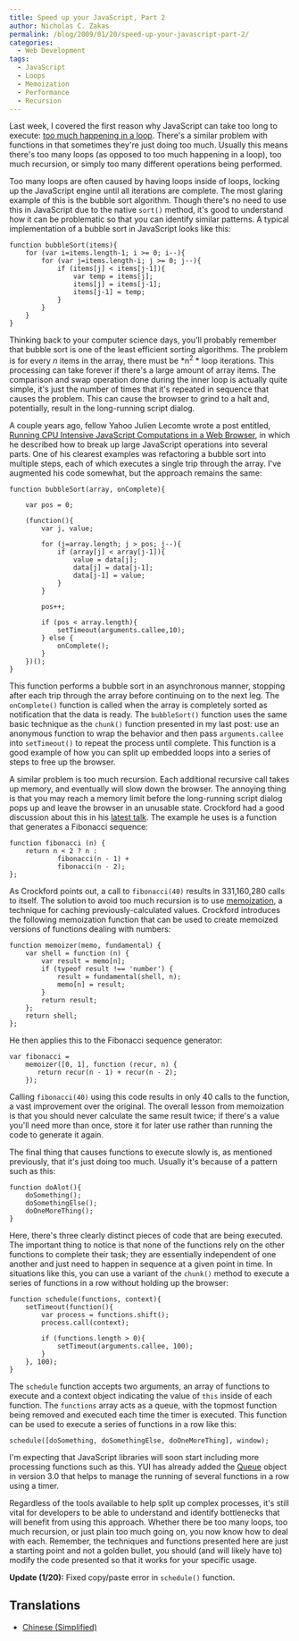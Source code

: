 ```yaml
---
title: Speed up your JavaScript, Part 2
author: Nicholas C. Zakas
permalink: /blog/2009/01/20/speed-up-your-javascript-part-2/
categories:
  - Web Development
tags:
  - JavaScript
  - Loops
  - Memoization
  - Performance
  - Recursion
---
```

Last week, I covered the first reason why JavaScript can take too long to execute: [too much happening in a loop][1]. There's a similar problem with functions in that sometimes they're just doing too much. Usually this means there's too many loops (as opposed to too much happening in a loop), too much recursion, or simply too many different operations being performed.

Too many loops are often caused by having loops inside of loops, locking up the JavaScript engine until all iterations are complete. The most glaring example of this is the bubble sort algorithm. Though there's no need to use this in JavaScript due to the native `sort()` method, it's good to understand how it can be problematic so that you can identify similar patterns. A typical implementation of a bubble sort in JavaScript looks like this:

    function bubbleSort(items){
        for (var i=items.length-1; i >= 0; i--){
            for (var j=items.length-i; j >= 0; j--){
                if (items[j] < items[j-1]){
                    var temp = items[j];
                    items[j] = items[j-1];
                    items[j-1] = temp;
                }
            }
        }
    }

Thinking back to your computer science days, you'll probably remember that bubble sort is one of the least efficient sorting algorithms. The problem is for every *n* items in the array, there must be *n<sup>2</sup> * loop iterations. This processing can take forever if there's a large amount of array items. The comparison and swap operation done during the inner loop is actually quite simple, it's just the number of times that it's repeated in sequence that causes the problem. This can cause the browser to grind to a halt and, potentially, result in the long-running script dialog.

A couple years ago, fellow Yahoo Julien Lecomte wrote a post entitled,  
[Running CPU Intensive JavaScript Computations in a Web Browser][2], in which he described how to break up large JavaScript operations into several parts. One of his clearest examples was refactoring a bubble sort into multiple steps, each of which executes a single trip through the array. I've augmented his code somewhat, but the approach remains the same:

    function bubbleSort(array, onComplete){
    
        var pos = 0;
    
        (function(){
            var j, value;
    
            for (j=array.length; j > pos; j--){
                if (array[j] < array[j-1]){
                    value = data[j];
                    data[j] = data[j-1];
                    data[j-1] = value;
                }
            }
    
            pos++;
    
            if (pos < array.length){
                setTimeout(arguments.callee,10);
            } else {
                onComplete();
            }
        })();
    }

This function performs a bubble sort in an asynchronous manner, stopping after each trip through the array before continuing on to the next leg. The `onComplete()` function is called when the array is completely sorted as notification that the data is ready. The `bubbleSort()` function uses the same basic technique as the `chunk()` function presented in my last post: use an anonymous function to wrap the behavior and then pass `arguments.callee` into `setTimeout()` to repeat the process until complete. This function is a good example of how you can split up embedded loops into a series of steps to free up the browser.

A similar problem is too much recursion. Each additional recursive call takes up memory, and eventually will slow down the browser. The annoying thing is that you may reach a memory limit before the long-running script dialog pops up and leave the browser in an unusable state. Crockford had a good discussion about this in his [latest talk][3]. The example he uses is a function that generates a Fibonacci sequence:

    function fibonacci (n) {
        return n < 2 ? n :
                fibonacci(n - 1) +
                fibonacci(n - 2);
    };

As Crockford points out, a call to `fibonacci(40)` results in 331,160,280 calls to itself. The solution to avoid too much recursion is to use [memoization][4], a technique for caching previously-calculated values. Crockford introduces the following memoization function that can be used to create memoized versions of functions dealing with numbers:

    function memoizer(memo, fundamental) {
        var shell = function (n) {
            var result = memo[n];
            if (typeof result !== 'number') {
                result = fundamental(shell, n);
                memo[n] = result;
            }
            return result;
        };
        return shell;
    };

He then applies this to the Fibonacci sequence generator:

    var fibonacci =
        memoizer([0, 1], function (recur, n) {
           return recur(n - 1) + recur(n - 2);
        });
    

Calling `fibonacci(40)` using this code results in only 40 calls to the function, a vast improvement over the original. The overall lesson from memoization is that you should never calculate the same result twice; if there's a value you'll need more than once, store it for later use rather than running the code to generate it again.

The final thing that causes functions to execute slowly is, as mentioned previously, that it's just doing too much. Usually it's because of a pattern such as this:

    function doAlot(){
        doSomething();
        doSomethingElse();
        doOneMoreThing();
    }

Here, there's three clearly distinct pieces of code that are being executed. The important thing to notice is that none of the functions rely on the other functions to complete their task; they are essentially independent of one another and just need to happen in sequence at a given point in time. In situations like this, you can use a variant of the `chunk()` method to execute a series of functions in a row without holding up the browser:

    
    function schedule(functions, context){
        setTimeout(function(){
            var process = functions.shift();
            process.call(context);
    
            if (functions.length > 0){
                setTimeout(arguments.callee, 100);
            }
        }, 100);
    }
    

The `schedule` function accepts two arguments, an array of functions to execute and a context object indicating the value of `this` inside of each function. The `functions` array acts as a queue, with the topmost function being removed and executed each time the timer is executed. This function can be used to execute a series of functions in a row like this:

    schedule([doSomething, doSomethingElse, doOneMoreThing], window);

I'm expecting that JavaScript libraries will soon start including more processing functions such as this. YUI has already added the [Queue][5] object in version 3.0 that helps to manage the running of several functions in a row using a timer.

Regardless of the tools available to help split up complex processes, it's still vital for developers to be able to understand and identify bottlenecks that will benefit from using this approach. Whether there be too many loops, too much recursion, or just plain too much going on, you now know how to deal with each. Remember, the techniques and functions presented here are just a starting point and not a golden bullet, you should (and will likely have to) modify the code presented so that it works for your specific usage.

**Update (1/20):** Fixed copy/paste error in `schedule()` function.

## Translations

  * [Chinese (Simplified)][6][  
    ][7]

 [1]: {{site.url}}/blog/2009/01/13/speed-up-your-javascript-part-1/ "Speed up your JavaScript, Part 1"
 [2]: http://www.julienlecomte.net/blog/2007/10/28/
 [3]: http://yuiblog.com/blog/2008/12/23/video-crockford-performance/ "JavaScript Performance"
 [4]: http://en.wikipedia.org/wiki/Memoization
 [5]: http://developer.yahoo.com/yui/3/queue/
 [6]: http://cuimingda.com/2009/01/speed-up-your-javascript-part-2.html
 [7]: {{site.url}}/blog/2009/01/20/speed-up-your-javascript-part-2/
